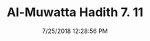 ---
title        : "Al-Muwatta Hadith 7. 11"
date         : 7/25/2018 12:28:56 PM
draft        : false
type         : "hadith"
layout       : "hadith"
BookCode     : "AMH"
VolumeNumber : "7"
HadithNumber : "11"
categories  :  ["Prayer, Tahajjud - How the Prophet, may Allah Bless Him and Grant Him Peace, Prayed the Witr"]
---